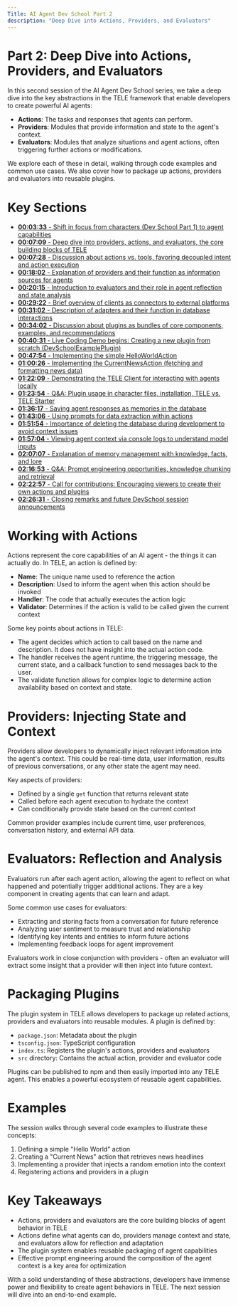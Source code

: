 ```yaml
---
Title: AI Agent Dev School Part 2
description: "Deep Dive into Actions, Providers, and Evaluators"
---
```


# Part 2: Deep Dive into Actions, Providers, and Evaluators

In this second session of the AI Agent Dev School series, we take a deep dive into the key abstractions in the TELE framework that enable developers to create powerful AI agents:

- **Actions**: The tasks and responses that agents can perform.
- **Providers**: Modules that provide information and state to the agent's context.
- **Evaluators**: Modules that analyze situations and agent actions, often triggering further actions or modifications.

We explore each of these in detail, walking through code examples and common use cases. We also cover how to package up actions, providers and evaluators into reusable plugins.

# Key Sections

- [**00:03:33** - Shift in focus from characters (Dev School Part 1) to agent capabilities](https://www.youtube.com/watch?v=XenGeAcPAQo&t=213)
- [**00:07:09** - Deep dive into providers, actions, and evaluators, the core building blocks of TELE](https://www.youtube.com/watch?v=XenGeAcPAQo&t=429)
- [**00:07:28** - Discussion about actions vs. tools, favoring decoupled intent and action execution](https://www.youtube.com/watch?v=XenGeAcPAQo&t=448)
- [**00:18:02** - Explanation of providers and their function as information sources for agents](https://www.youtube.com/watch?v=XenGeAcPAQo&t=1082)
- [**00:20:15** - Introduction to evaluators and their role in agent reflection and state analysis](https://www.youtube.com/watch?v=XenGeAcPAQo&t=1215)
- [**00:29:22** - Brief overview of clients as connectors to external platforms](https://www.youtube.com/watch?v=XenGeAcPAQo&t=1762)
- [**00:31:02** - Description of adapters and their function in database interactions](https://www.youtube.com/watch?v=XenGeAcPAQo&t=1862)
- [**00:34:02** - Discussion about plugins as bundles of core components, examples, and recommendations](https://www.youtube.com/watch?v=XenGeAcPAQo&t=2042)
- [**00:40:31** - Live Coding Demo begins: Creating a new plugin from scratch (DevSchoolExamplePlugin)](https://www.youtube.com/watch?v=XenGeAcPAQo&t=2431)
- [**00:47:54** - Implementing the simple HelloWorldAction](https://www.youtube.com/watch?v=XenGeAcPAQo&t=2791)
- [**01:00:26** - Implementing the CurrentNewsAction (fetching and formatting news data)](https://www.youtube.com/watch?v=XenGeAcPAQo&t=3626)
- [**01:22:09** - Demonstrating the TELE Client for interacting with agents locally](https://www.youtube.com/watch?v=XenGeAcPAQo&t=4929)
- [**01:23:54** - Q&A: Plugin usage in character files, installation, TELE vs. TELE Starter](https://www.youtube.com/watch?v=XenGeAcPAQo&t=5034)
- [**01:36:17** - Saving agent responses as memories in the database](https://www.youtube.com/watch?v=XenGeAcPAQo&t=5777)
- [**01:43:06** - Using prompts for data extraction within actions](https://www.youtube.com/watch?v=XenGeAcPAQo&t=6186)
- [**01:51:54** - Importance of deleting the database during development to avoid context issues](https://www.youtube.com/watch?v=XenGeAcPAQo&t=6714)
- [**01:57:04** - Viewing agent context via console logs to understand model inputs](https://www.youtube.com/watch?v=XenGeAcPAQo&t=7024)
- [**02:07:07** - Explanation of memory management with knowledge, facts, and lore](https://www.youtube.com/watch?v=XenGeAcPAQo&t=7627)
- [**02:16:53** - Q&A: Prompt engineering opportunities, knowledge chunking and retrieval](https://www.youtube.com/watch?v=XenGeAcPAQo&t=8213)
- [**02:22:57** - Call for contributions: Encouraging viewers to create their own actions and plugins](https://www.youtube.com/watch?v=XenGeAcPAQo&t=8577)
- [**02:26:31** - Closing remarks and future DevSchool session announcements](https://www.youtube.com/watch?v=XenGeAcPAQo&t=8791)

# Working with Actions

Actions represent the core capabilities of an AI agent - the things it can actually do. In TELE, an action is defined by:

- **Name**: The unique name used to reference the action
- **Description**: Used to inform the agent when this action should be invoked
- **Handler**: The code that actually executes the action logic
- **Validator**: Determines if the action is valid to be called given the current context

Some key points about actions in TELE:

- The agent decides which action to call based on the name and description. It does not have insight into the actual action code.
- The handler receives the agent runtime, the triggering message, the current state, and a callback function to send messages back to the user.
- The validate function allows for complex logic to determine action availability based on context and state.

# Providers: Injecting State and Context

Providers allow developers to dynamically inject relevant information into the agent's context. This could be real-time data, user information, results of previous conversations, or any other state the agent may need.

Key aspects of providers:

- Defined by a single `get` function that returns relevant state
- Called before each agent execution to hydrate the context
- Can conditionally provide state based on the current context

Common provider examples include current time, user preferences, conversation history, and external API data.

# Evaluators: Reflection and Analysis

Evaluators run after each agent action, allowing the agent to reflect on what happened and potentially trigger additional actions. They are a key component in creating agents that can learn and adapt.

Some common use cases for evaluators:

- Extracting and storing facts from a conversation for future reference
- Analyzing user sentiment to measure trust and relationship
- Identifying key intents and entities to inform future actions
- Implementing feedback loops for agent improvement

Evaluators work in close conjunction with providers - often an evaluator will extract some insight that a provider will then inject into future context.

# Packaging Plugins

The plugin system in TELE allows developers to package up related actions, providers and evaluators into reusable modules. A plugin is defined by:

- `package.json`: Metadata about the plugin
- `tsconfig.json`: TypeScript configuration
- `index.ts`: Registers the plugin's actions, providers and evaluators
- `src` directory: Contains the actual action, provider and evaluator code

Plugins can be published to npm and then easily imported into any TELE agent. This enables a powerful ecosystem of reusable agent capabilities.

# Examples

The session walks through several code examples to illustrate these concepts:

1. Defining a simple "Hello World" action
2. Creating a "Current News" action that retrieves news headlines
3. Implementing a provider that injects a random emotion into the context
4. Registering actions and providers in a plugin

# Key Takeaways

- Actions, providers and evaluators are the core building blocks of agent behavior in TELE
- Actions define what agents can do, providers manage context and state, and evaluators allow for reflection and adaptation
- The plugin system enables reusable packaging of agent capabilities
- Effective prompt engineering around the composition of the agent context is a key area for optimization

With a solid understanding of these abstractions, developers have immense power and flexibility to create agent behaviors in TELE. The next session will dive into an end-to-end example.
